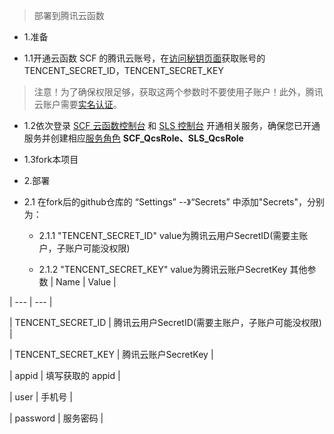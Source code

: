 > 部署到腾讯云函数

* 1.准备

* 1.1开通云函数 SCF 的腾讯云账号，在[访问秘钥页面](https://console.cloud.tencent.com/cam/capi)获取账号的 TENCENT_SECRET_ID，TENCENT_SECRET_KEY

> 注意！为了确保权限足够，获取这两个参数时不要使用子账户！此外，腾讯云账户需要[实名认证](https://console.cloud.tencent.com/developer/auth)。

* 1.2依次登录 [SCF 云函数控制台](https://console.cloud.tencent.com/scf) 和 [SLS 控制台](https://console.cloud.tencent.com/sls) 开通相关服务，确保您已开通服务并创建相应[服务角色](https://console.cloud.tencent.com/cam/role) **SCF_QcsRole、SLS_QcsRole**

* 1.3fork本项目

* 2.部署

*  2.1 在fork后的github仓库的 “Settings” --》“Secrets” 中添加"Secrets"，分别为：

    *  2.1.1 "TENCENT_SECRET_ID"           value为腾讯云用户SecretID(需要主账户，子账户可能没权限)

    *  2.1.2 "TENCENT_SECRET_KEY"          value为腾讯云账户SecretKey
其他参数
|  Name | Value  |

|  --- | --- |

| TENCENT_SECRET_ID | 腾讯云用户SecretID(需要主账户，子账户可能没权限) |

| TENCENT_SECRET_KEY | 腾讯云账户SecretKey |

| appid  | 填写获取的 appid |

| user  | 手机号 |

| password  | 服务密码 |
